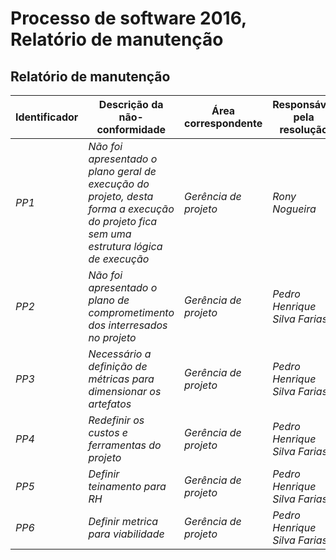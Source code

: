 Processo de software 2016, Relatório de manutenção
=================================

Relatório de manutenção
-----------------------

Identificador | Descrição da não-conformidade | Área correspondente | Responsável pela resolução | Data de Abertura | Data de Conclusão | Método de contingência
--------------|-----------|---------------------|----------------------------|------------------|-------------------|-----------------------
_PP1_ | _Não foi apresentado o plano geral de execução do projeto, desta forma a execução do projeto fica sem uma estrutura lógica de execução_ | _Gerência de projeto_ | _Rony Nogueira_ | _13/02/2016_ | _14/02/2016_ | _Um plano geral foi definido, ligando todos os principais artefatos gerados_
_PP2_ | _Não foi apresentado o plano de comprometimento dos interresados no projeto_ | _Gerência de projeto_ | _Pedro Henrique Silva Farias_ | _13/02/2016_ | _dd/mm/aaaa_ | 
_PP3_ | _Necessário a definição de métricas para dimensionar os artefatos_ | _Gerência de projeto_ | _Pedro Henrique Silva Farias_ | _14/02/2016_ | _dd/mm/aaaa_ | 
_PP4_ | _Redefinir os custos e ferramentas do projeto_ | _Gerência de projeto_ | _Pedro Henrique Silva Farias_ | _14/02/2016_ | _dd/mm/aaaa_ | 
_PP5_ | _Definir teinamento para RH_ | _Gerência de projeto_ | _Pedro Henrique Silva Farias_ | _14/02/2016_ | _dd/mm/aaaa_ | 
_PP6_ | _Definir metrica para viabilidade_ | _Gerência de projeto_ | _Pedro Henrique Silva Farias_ | _14/02/2016_ | _dd/mm/aaaa_ |